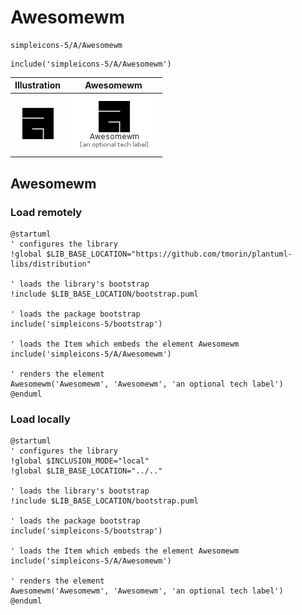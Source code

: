 # Awesomewm


```text
simpleicons-5/A/Awesomewm
```

```text
include('simpleicons-5/A/Awesomewm')
```



| Illustration | Awesomewm |
| :---: | :---: |
| ![illustration for Illustration](../../simpleicons-5/A/Awesomewm.png) | ![illustration for Awesomewm](../../simpleicons-5/A/Awesomewm.Local.png) |




## Awesomewm

### Load remotely
```plantuml
@startuml
' configures the library
!global $LIB_BASE_LOCATION="https://github.com/tmorin/plantuml-libs/distribution"

' loads the library's bootstrap
!include $LIB_BASE_LOCATION/bootstrap.puml

' loads the package bootstrap
include('simpleicons-5/bootstrap')

' loads the Item which embeds the element Awesomewm
include('simpleicons-5/A/Awesomewm')

' renders the element
Awesomewm('Awesomewm', 'Awesomewm', 'an optional tech label')
@enduml
```

### Load locally
```plantuml
@startuml
' configures the library
!global $INCLUSION_MODE="local"
!global $LIB_BASE_LOCATION="../.."

' loads the library's bootstrap
!include $LIB_BASE_LOCATION/bootstrap.puml

' loads the package bootstrap
include('simpleicons-5/bootstrap')

' loads the Item which embeds the element Awesomewm
include('simpleicons-5/A/Awesomewm')

' renders the element
Awesomewm('Awesomewm', 'Awesomewm', 'an optional tech label')
@enduml
```

